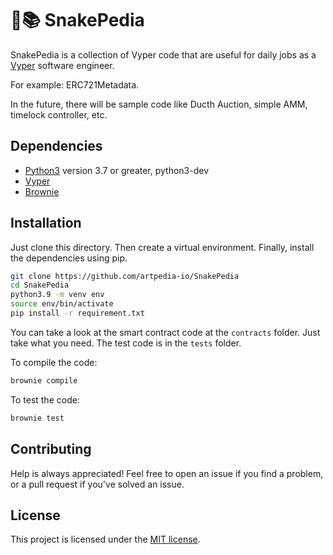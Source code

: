 # 🐍📚 SnakePedia

SnakePedia is a collection of Vyper code that are useful for daily jobs
as a [Vyper](https://github.com/vyperlang/vyper) software engineer.

For example: ERC721Metadata.

In the future, there will be sample code like Ducth Auction, simple AMM,
timelock controller, etc.

## Dependencies

* [Python3](https://www.python.org/downloads/release/python-3910/) version 3.7 or greater, python3-dev
* [Vyper](https://github.com/vyperlang/vyper)
* [Brownie](https://github.com/eth-brownie/brownie)

## Installation

Just clone this directory. Then create a virtual environment. Finally,
install the dependencies using pip.

```bash
git clone https://github.com/artpedia-io/SnakePedia
cd SnakePedia
python3.9 -m venv env
source env/bin/activate
pip install -r requirement.txt
```

You can take a look at the smart contract code at the `contracts` folder. Just take what you need. The test code is in the `tests` folder.

To compile the code:

```bash
brownie compile
```

To test the code:

```bash
brownie test
```

## Contributing

Help is always appreciated! Feel free to open an issue if you find a problem, or a pull request if you've solved an issue.

## License

This project is licensed under the [MIT license](LICENSE).
